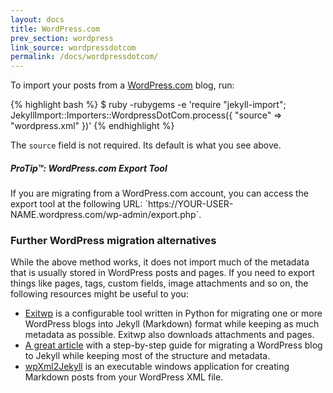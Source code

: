 ```yaml
---
layout: docs
title: WordPress.com
prev_section: wordpress
link_source: wordpressdotcom
permalink: /docs/wordpressdotcom/
---
```


To import your posts from a [WordPress.com](http://wordpress.com) blog, run:

{% highlight bash %}
$ ruby -rubygems -e 'require "jekyll-import";
    JekyllImport::Importers::WordpressDotCom.process({
      "source" => "wordpress.xml"
    })'
{% endhighlight %}

The `source` field is not required. Its default is what you see above.

<div class="note">
  <h5>ProTip™: WordPress.com Export Tool</h5>
  <p markdown="1">If you are migrating from a WordPress.com account, you can
  access the export tool at the following URL:
  `https://YOUR-USER-NAME.wordpress.com/wp-admin/export.php`.</p>
</div>

### Further WordPress migration alternatives

While the above method works, it does not import much of the metadata that is
usually stored in WordPress posts and pages. If you need to export things like
pages, tags, custom fields, image attachments and so on, the following resources
might be useful to you:

- [Exitwp](https://github.com/thomasf/exitwp) is a configurable tool written in
  Python for migrating one or more WordPress blogs into Jekyll (Markdown) format
  while keeping as much metadata as possible. Exitwp also downloads attachments
  and pages.
- [A great
  article](http://vitobotta.com/how-to-migrate-from-wordpress-to-jekyll/) with a
  step-by-step guide for migrating a WordPress blog to Jekyll while keeping most
  of the structure and metadata.
- [wpXml2Jekyll](https://github.com/theaob/wpXml2Jekyll) is an executable
  windows application for creating Markdown posts from your WordPress XML file.
